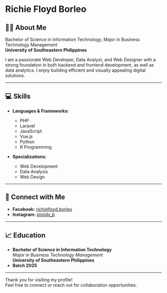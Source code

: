 # Richie Floyd Borleo

## 👨‍💻 About Me

Bachelor of Science in Information Technology, Major in Business Technology Management  
**University of Southeastern Philippines**

I am a passionate Web Developer, Data Analyst, and Web Designer with a strong foundation in both backend and frontend development, as well as data analytics. I enjoy building efficient and visually appealing digital solutions.

---

## 💻 Skills

- **Languages & Frameworks:**  
  - PHP  
  - Laravel  
  - JavaScript  
  - Vue.js  
  - Python  
  - R Programming  

- **Specializations:**  
  - Web Development  
  - Data Analysis  
  - Web Design  

---

## 📱 Connect with Me

- **Facebook:** [richiefloyd.borleo](https://facebook.com/richiefloyd.borleo)
- **Instagram:** [ploiidy_b](https://instagram.com/ploiidy_b)

---

## 📈 Education

- **Bachelor of Science in Information Technology**  
  _Major in Business Technology Management_  
  **University of Southeastern Philippines**
 - **Batch 2025**
---

Thank you for visiting my profile!  
Feel free to connect or reach out for collaboration opportunities.
